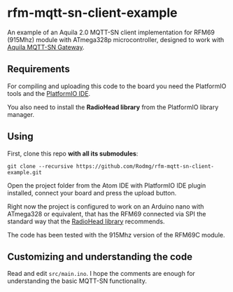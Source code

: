 # rfm-mqtt-sn-client-example

An example of an Aquila 2.0 MQTT-SN client implementation for RFM69 (915Mhz) module with ATmega328p microcontroller, designed to work with [Aquila MQTT-SN Gateway](https://github.com/Rodmg/aquila-mqtt-sn-gateway).

## Requirements

For compiling and uploading this code to the board you need the PlatformIO tools and the [PlatformIO IDE](http://platformio.org/get-started).

You also need to install the **RadioHead library** from the PlatformIO library manager.

## Using

First, clone this repo **with all its submodules**:

```
git clone --recursive https://github.com/Rodmg/rfm-mqtt-sn-client-example.git
```

Open the project folder from the Atom IDE with PlatformIO IDE plugin installed, connect your board and press the upload button.

Right now the project is configured to work on an Arduino nano with ATmega328 or equivalent, that has the RFM69 connected via SPI the standard way that the [RadioHead library](http://www.airspayce.com/mikem/arduino/RadioHead/) recommends.

The code has been tested with the 915Mhz version of the RFM69C module.

## Customizing and understanding the code

Read and edit ``src/main.ino``. I hope the comments are enough for understanding the basic MQTT-SN functionality.
